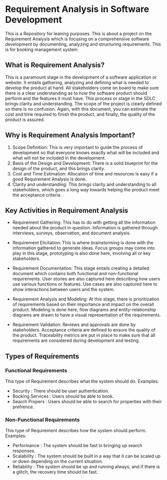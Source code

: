 # Requirement Analysis in Software Development

This is a Repository for leaning purposes. This is about a project on the Requirement Analysis which is focusing on a comprehensive software development by documenting, analyzing and structuring requirements. This is for booking management system

## What is Requirement Analysis?
This is a paramount stage in the development of a software application or website. It entails gathering, analyzing and defining what is needed to develop the product at hand. All stakeholders come on board to make sure there is a clear understanding as to how the software product should perform and the features it must have.
This process or stage in the SDLC brings clarity and understanding. The scope of the project is clearly defined so there is no confusion. Again, with this document, you can estimate the cost and time required to finish the product, and finally, the quality of the product is assured.

## Why is Requirement Analysis Important?
1. Scope Definition: This is very important to guide the process of development so that everyone knows exactly what will be included and what will not be included in the development.
2. Basis of the Design and Development: There is a solid blueprint for the design of the product, and this brings clarity.
3. Cost and Time Estimation: Allocation of time and resources is easy if a good Requirement Analysis is done.
4. Clarity and understanding: This brings clarity and understanding to all stakeholders, which goes a long way towards helping the product meet the acceptance criteria.

## Key Activities in Requirement Analysis
* Requirement Gathering: This has to do with getting all the information needed about the product in question. Information is gathered through interviews, surveys, observation, and document analysis.

* Requirement Elicitation: This is where brainstorming is done with the information gathered to generate ideas. Focus groups may come into play in this stage, prototyping is also done here, involving all or key stakeholders.

* Requirement Documentation: This stage entails creating a detailed document which contains both functional and non-functional requirements. User stories are also captured here describing how users use various functions or features. Use cases are also captured here to show interactions between users and the system.

* Requirement Analysis and Modeling: At this stage, there is prioritization of requirements based on their importance and impact on the overall product. Modeling is done here, flow diagrams and entity-relationship diagrams are drawn to have a visual representation of the requirements.

* Requirement Validation: Reviews and approvals are done by stakeholders. Acceptance criteria are defined to ensure the quality of the product. Traceability metrics are put in place to make sure that all requirements are considered during development and testing.

## Types of Requirements
### Functional Requirements
This type of Requirement describes what the system should do.
Examples:
* Security          : There should be user authentication.
* Booking Services  : Users should be able to book. 
* Search Propers    : Users should be able to search for properties with their prefrence.
### Non-Functional Requirements 
This type of Requirement describes how the system should perform. 
Examples:
* Performance       : The system should be fast in bringing up search responses.
* Scalability       : The system should be built in a way that it can be scaled up or down  depending on the current situation.
* Reliability       : The system should be up and running always, and if there is a glitch, the recovery time should be fast.   